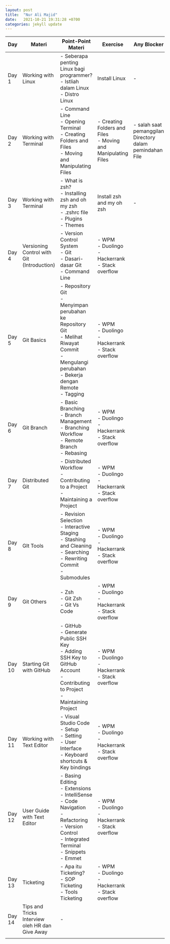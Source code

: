 ```yaml
---
layout: post
title:  "Nur Ali Majid"
date:   2021-10-21 19:31:28 +0700
categories: jekyll update
---
```

| Day    | Materi                                          | Point-Point Materi                                                                                                                                                       | Exercise                                                          | Any Blocker                                               | Pengumpulan Tugas                                                                                                                                                              |
| ------ | ----------------------------------------------- | ------------------------------------------------------------------------------------------------------------------------------------------------------------------------ | ----------------------------------------------------------------- | --------------------------------------------------------- | ------------------------------------------------------------------------------------------------------------------------------------------------------------------------------ |
| Day 1  | Working with Linux                              | \- Seberapa penting Linux bagi programmer?<br>\- Istliah dalam Linux<br>\- Distro Linux                                                                                  | Install Linux                                                     | \-                                                        | [https://drive.google.com/file/d/1Of0qCywR9mp56PPsK5rO-uMk1wNaht0c/view?usp=sharing](https://drive.google.com/file/d/1Of0qCywR9mp56PPsK5rO-uMk1wNaht0c/view?usp=sharing)       |
| Day 2  | Working with Terminal                           | \- Command Line<br>\- Opening Terminal<br>\- Creating Folders and Files<br>\- Moving and Manipulating Files                                                              | \- Creating Folders and Files<br>\- Moving and Manipulating Files | \- salah saat pemanggilan Directory dalam pemindahan File | [https://drive.google.com/drive/folders/1V6DTCijoY2aWmBDB\_iS3VG8hWKZYCkPP?usp=sharing](https://drive.google.com/drive/folders/1V6DTCijoY2aWmBDB_iS3VG8hWKZYCkPP?usp=sharing)  |
| Day 3  | Working with Terminal                           | \- What is zsh?<br>\- Installing zsh and oh my zsh<br>\- .zshrc file<br>\- Plugins<br>\- Themes                                                                          | Install zsh and my oh zsh                                         | \-                                                        | [https://drive.google.com/drive/folders/16qJuURh8OrysKcBZztSpIJ25ardtYfSy?usp=sharing](https://drive.google.com/drive/folders/16qJuURh8OrysKcBZztSpIJ25ardtYfSy?usp=sharing)   |
| Day 4  | Versioning Control with Git (Introduction)      | \- Version Control System<br>\- Git<br>\- Dasari-dasar Git<br>\- Command Line                                                                                            | \- WPM<br>\- Duolingo<br>\- Hackerrank<br>\- Stack overflow       |                                                           | [https://drive.google.com/drive/folders/1YyxCtBxDXergdW3UVPHReP2BX-wZ5ZkB?usp=sharing](https://drive.google.com/drive/folders/1YyxCtBxDXergdW3UVPHReP2BX-wZ5ZkB?usp=sharing)   |
| Day 5  | Git Basics                                      | \- Repository Git<br>\- Menyimpan perubahan ke Repository Git<br>\- Melihat Riwayat Commit<br>\- Mengulangi perubahan<br>\- Bekerja dengan Remote<br>\- Tagging          | \- WPM<br>\- Duolingo<br>\- Hackerrank<br>\- Stack overflow       |                                                           | [https://drive.google.com/drive/folders/1MxQFb1ckhFZurT5nre7MZKFptGo66IiI?usp=sharing](https://drive.google.com/drive/folders/1MxQFb1ckhFZurT5nre7MZKFptGo66IiI?usp=sharing)   |
| Day 6  | Git Branch                                      | \- Basic Branching<br>\- Branch Management<br>\- Branching Workflow<br>\- Remote Branch<br>\- Rebasing                                                                   | \- WPM<br>\- Duolingo<br>\- Hackerrank<br>\- Stack overflow       |                                                           | [https://drive.google.com/drive/folders/138\_UfShOnKHzdiefVEW7V6CdsOPx9Mq\_?usp=sharing](https://drive.google.com/drive/folders/138_UfShOnKHzdiefVEW7V6CdsOPx9Mq_?usp=sharing) |
| Day 7  | Distributed Git                                 | \- Distributed Workflow<br>\- Contributing to a Project<br>\- Maintaining a Project                                                                                      | \- WPM<br>\- Duolingo<br>\- Hackerrank<br>\- Stack overflow       |                                                           | [https://drive.google.com/drive/folders/1XrrE7EvL7cLgyDTjvL4Z\_Oq81NzpOe0Y?usp=sharing](https://drive.google.com/drive/folders/1XrrE7EvL7cLgyDTjvL4Z_Oq81NzpOe0Y?usp=sharing)  |
| Day 8  | GIt Tools                                       | \- Revision Selection<br>\- Interactive Staging<br>\- Stashing and Cleaning<br>\- Searching<br>\- Rewriting Commit<br>\- Submodules                                      | \- WPM<br>\- Duolingo<br>\- Hackerrank<br>\- Stack overflow       |                                                           |                                                                                                                                                                                |
| Day 9  | Git Others                                      | \- Zsh<br>\- Git Zsh<br>\- Git Vs Code                                                                                                                                   | \- WPM<br>\- Duolingo<br>\- Hackerrank<br>\- Stack overflow       |                                                           |                                                                                                                                                                                |
| Day 10 | Starting Git with GitHub                        | \- GitHub<br>\- Generate Public SSH Key<br>\- Adding SSH Key to GitHub Account<br>\- Contributing to Project<br>\- Maintaining Project                                   | \- WPM<br>\- Duolingo<br>\- Hackerrank<br>\- Stack overflow       |                                                           |                                                                                                                                                                                |
| Day 11 | Working with Text Editor                        | \- Visual Studio Code<br>\- Setup<br>\- Setting<br>\- User Interface<br>\- Keyboard shortcuts & Key bindings                                                             | \- WPM<br>\- Duolingo<br>\- Hackerrank<br>\- Stack overflow       |                                                           |                                                                                                                                                                                |
| Day 12 | User Guide with Text Editor                     | \- Basing Editing<br>\- Extensions<br>\- IntelliSense<br>\- Code Navigation<br>\- Refactoring<br>\- Version Control<br>\- Integrated Terminal<br>\- Snippets<br>\- Emmet | \- WPM<br>\- Duolingo<br>\- Hackerrank<br>\- Stack overflow       |                                                           |                                                                                                                                                                                |
| Day 13 | Ticketing                                       | \- Apa itu Ticketing?<br>\- SOP Ticketing<br>\- Tools Ticketing                                                                                                          | \- WPM<br>\- Duolingo<br>\- Hackerrank<br>\- Stack overflow       |                                                           |                                                                                                                                                                                |
| Day 14 | Tips and Tricks Interview oleh HR dan Give Away | \-                                                                                                                                                                       |                                                                   |                                                           |                                                                                                                                                                                |
|        |                                                 |                                                                                                                                                                          |                                                                   |                                                           |